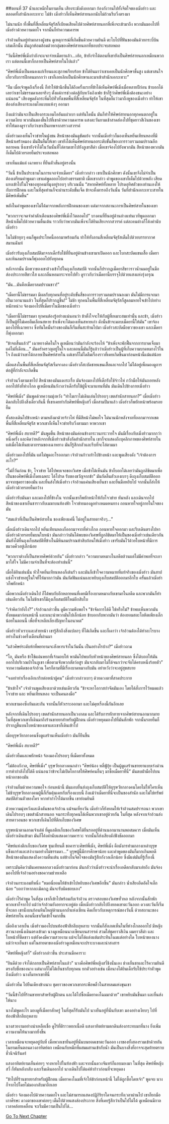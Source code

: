 ##ตอนที่ 37 น้ำและหมึกในยามเย็น
เสียงระฆังดังออกมา ก้องกังวานไปทั้งจิตใจของเมิ่งฮ่าว และตลอดทั้งสำนักเอกะเทวะ ไม่ช้า เมิ่งฮ่าวก็เห็นศิษย์สายนอกนับไม่ถ้วนรีบวิ่งตรงมา

ไม่นานนัก ทั้งพื้นที่สี่เหลี่ยมจัตุรัสก็เบียดเสียดไปด้วยศิษย์สายนอกที่เพิ่งจะเข้ามาถึง พวกมันมองไปที่เมิ่งฮ่าวด้วยความตกใจ จากนั้นก็ทำความเคารพ

เจ้าอ้วนยืนอยู่ท่ามกลางฝูงชน ดูเหตุการณ์ที่เกิดขึ้นด้วยความยินดี ตะไบไปที่ฟันของมันด้วยกระบี่บินเล่มเล็กนั้น มันถูกห้อมล้อมด้วยกลุ่มของศิษย์สายนอกที่ชอบประจบสอพลอ

“วันนี้ศิษย์พี่เมิ่งกำลังจะแจกจ่ายเม็ดยาแล้ว…เฮ้อ, ข้ายังจำได้ตอนที่เขายังเป็นศิษย์สายนอกเหมือนพวกเรา แต่ตอนนี้เขาก็กลายเป็นศิษย์สายในไปแล้ว”

“ศิษย์พี่เมิ่งเป็นคนคงแก่เรียนและสุภาพเรียบร้อย ข้าได้ยินมาว่าเขาเคยเป็นนักศึกษาชั้นสูง แต่เขาสนใจเกี่ยวกับการฝึกตนมากกว่า เขาก็เลยเลิกเป็นนักศึกษาและมาเข้าสำนักเอกะเทวะ”

“อืม เมื่อเจ้าพูดถึงเรื่องนี้ ก็ทำให้ข้านึกขึ้นได้ถึงครั้งแรกที่ข้าได้เห็นศิษย์พี่เมิ่งเมื่อหลายปีก่อน ข้าบอกได้เลยว่าเขาไม่ธรรมดาเลยจริงๆ ตั้งแต่การช่วงต่อสู้กับหวังเถิงเฟย ข้าก็รู้ว่าศิษย์พี่เมิ่งต้องชนะอย่างแน่นอน” เสียงพูดดังกระหึ่มไปทั่วทั้งเขตพื้นที่สี่เหลี่ยมจัตุรัส ในที่สุดก็แว่วมาถึงหูของเมิ่งฮ่าว ทำให้เขาต้องส่งเสียงกระแอมไอแบบแห้งๆ ออกมา

ถึงแม้ว่ามันจะเป็นเสียงกระแอมไออันแผ่วเบา แต่ทันใดนั้น มันก็ทำให้ศิษย์สายนอกทุกคนตกอยู่ในความเงียบ พวกมันมองขึ้นไปที่เขาด้วยความเคารพ แสงตะวันยามเช้าสาดส่องไปที่ชุดยาวสีเงินของเขา ทำให้มองดูราวกับว่าเขาเป็นเทพจากสรวงสวรรค์

เมิ่งฮ่าวมองเห็นโจวข่ายในฝูงชน สีหน้าของมันดูขัดแย้ง จากนั้นเมิ่งฮ่าวก็มองเห็นหยิ่นเทียนหลงที่มีสีหน้าเศร้าหมอง มันฝืนยิ้มให้เขา เขายังได้เห็นศิษย์สายนอกระดับขั้นสี่ของการรวบรวมลมปราณอีกหลายคน ซึ่งเขายังจำได้ในวันนั้นที่ไล่ตามเขาไปยังภูเขาสีดำ เมื่อเขาจ้องไปยังพวกมัน สีหน้าของพวกมันก็เต็มไปด้วยรอยยิ้มประจบสอพลอ

เขาเห็นแม้แต่ เฉาหยาง ที่ยืนตัวสั่นอยู่ตรงนั้น

“วันนี้ ข้าเป็นประธานในการแจกจ่ายเม็ดยา” เมิ่งฮ่าวกล่าว เขาเป็นนักศึกษา ดังนั้นเขาจึงไม่จำเป็นต้องเตรียมคำพูดมา เขาแค่พูดออกไปอย่างธรรมชาติ เมื่อเขากล่าว คำพูดของเขาก็เต็มไปด้วยพลัง เสียดแทงเข้าไปในใจของทุกคนที่มุงอยู่รอบๆ บริเวณนั้น “สหายศิษย์ทั้งหลาย โปรดอุทิศตัวของท่านเองให้กับการฝึกตน และในที่สุดท่านก็จะผ่านระดับขั้นเจ็ด ข้าจะตั้งตารอถึงวันนั้น วันที่สำนักเอกะเทวะสายในมีศิษย์เพิ่มขึ้น”

พลังในคำพูดของเขาไม่ได้มาจากพลังการฝึกตนของเขา แต่มาจากสถานะการเป็นศิษย์สายในของเขา

“พวกเราจะจดจำคำตักเตือนของศิษย์พี่เมิ่งไว้ตลอดไป” บางคนที่ยืนอยู่ด้านล่างแท่นเวทีพูดออกมา สีหน้าเต็มไปด้วยความตื่นเต้น ราวกับว่าพวกมันเพิ่งจะได้ยินเสียงจากสวรรค์ แต่ละคนต่างก็โค้งคำนับเมิ่งฮ่าว

ในไม่ช้าทุกๆ คนก็พูดประโยคนี้ออกมาพร้อมกัน ทำให้ทั่งลานสี่เหลี่ยมจัตุรัสเต็มไปด้วยบรรยากาศสมานฉันท์

เมิ่งฮ่าวรับถุงเก็บสมบัติมาจากเด็กรับใช้ที่ยืนอยู่ด้านข้างเขามาเปิดออก และโบกสะบัดแขนเสื้อ เม็ดยาและหินลมปราณก็พุ่งออกไปยังทุกคน

หลังจากนั้น มือขวาของเขาล้วงเข้าไปในถุงเก็บสมบัติ จากนั้นก็ปรากฏเม็ดยาสีขาวราวน้ำนมอยู่ในมือ ส่องประกายสีขาวใส และกลิ่นหอมกระจายไปทั่ว ดูราวกับว่าเม็ดยานี้บรรจุไปด้วยแสงแห่งรุ่งอรุณ

“มัน…มันคือเม็ดยาลมปราณขาว!”

“เม็ดยานี้ไม่ธรรมดา มีผลกับทุกคนที่อยู่ระดับขั้นสี่ของการรวบรวมลมปราณลงมา มันไม่มีการแจกมาเป็นเวลานานแล้ว ในที่สุดก็ปรากฏขึ้น!” ไม่ช้า ทุกคนในพื้นที่สี่เหลี่ยมจัตุรัสก็สูดลมหายใจเข้าไปอย่างหนักหน่วง จ้องมองไปที่เม็ดยาในมือของเมิ่งฮ่าว

“เม็ดยานี้ไม่ธรรมดา ทุกคนต้องรู้อย่างแน่นอนว่า ข้าตั้งใจจะให้กับผู้ที่เหมาะสมเท่านั้น และข้า, เมิ่งฮ่าว ก็เป็นผู้ที่ไม่เคยลืมเลือนสหาย ข้าเพิ่งจะได้มองเห็นสหายเก่า ดังนั้นข้าจะมอบเม็ดยานี้ให้มัน” เขาจ้องมองไปที่เฉาหยาง ซึ่งทันใดนั้นร่างของมันก็เริ่มสั่นสะท้านไปมา เมิ่งฮ่าวสะบัดมือขวาของเขา และเม็ดยาก็พุ่งออกมา

“ข้าจบสิ้นแล้ว!” เฉาหยางคิดในใจ ดูเหมือนว่ามันกำลังจะร้องไห้ “ข้าเพิ่งจะพักฟื้นจากการบาดเจ็บมาแค่ไม่กี่เดือน…” มันคร่ำครวญอยู่ในใจ และตอนนี้มันก็รู้แล้วว่าเมิ่งฮ่าวเป็นผู้ที่เก็บความบาดหมางไว้ในใจ ถึงแม้ว่าเขาได้กลายเป็นศิษย์สายใน แต่เขาก็ไม่ไดลืมเรื่องราวที่เคยเกิดขึ้นมาก่อนหน้านี้แม้แต่น้อย

เมื่อแสงในพื้นที่สี่เหลี่ยมจัตุรัสเริ่มจางลง เมิ่งฮ่าวก็สะบัดชายแขนเสื้อและจากไป ไม่ได้อยู่เพื่อมองดูการต่อสู้ที่กำลังจะเกิดขึ้น

เจ้าอ้วนวิ่งตามเขาไป สีหน้าของมันแดงระเรื่อ มันจ้องมองไปที่เด็กรับใช้จ้าวไห่ กวักมือให้มันถอยหลังออกไปยังที่ห่างไกล ดูเหมือนมันกังวลว่าเด็กรับใช้ผู้นี้จะมาแทนที่มัน มันเดินไปข้างกายเมิ่งฮ่าว

“ศิษย์พี่เมิ่ง” มันพูดด้วยความมุ่งหวัง “ทำไมเราไม่เดินเล่นไปรอบๆ เขตสำนักสายนอก?” เมื่อเมิ่งฮ่าวคิดกลับไปถึงสิ่งเดียวกันนี้ ที่เขาเคยทำกับศิษย์พี่หญิงสวี่ เมื่อสามปีมาแล้ว เมิ่งฮ่าวก็พยักหน้าพร้อมรอยยิ้ม

ทั้งสองเดินไปข้างหน้า ตามหลังมาด้วยจ้าวไห่ ที่มีสีหน้าไม่พอใจ ไม่นานนักหลังจากที่ออกมาจากเขตพื้นที่สี่เหลี่ยมจัตุรัส พวกเขาก็เห็นโจวข่ายรีบวิ่งตามมา หาพวกเขา

“ศิษย์พี่เมิ่ง สบายดี?” มันพูดขึ้น สีหน้าของมันค่อนข้างกระวนกระวายใจ มันมีเรื่องกับเมิ่งฮ่าวมากกว่าหนึ่งครั้ง และคิดว่าหลังจากที่เมิ่งฮ่าวเข้าสังกัดสำนักสายใน เขาก็จะแสดงถึงบุคลิกภาพของศิษย์สายใน แต่เมื่อได้เห็นชะตากรรมของเฉาหยาง มันก็รู้สึกกลัวและรีบที่จะไล่ตามมา

เมิ่งฮ่าวมองไปที่มัน แต่ไม่พูดอะไรออกมา เจ้าอ้วนก้าวเท้าไปข้างหน้า และพูดเสียงดัง “เจ้าต้องการอะไร?”

“ไม่กี่วันก่อน ข้า, โจวข่าย ได้ไปพบเจอของวิเศษ เมื่อข้าได้เห็นมัน ข้าก็บอกได้เลยว่ามันถูกลิขิตมาเพื่อเป็นของศิษย์พี่เมิ่งโดยเฉพาะ ได้โปรด รับของขวัญจากข้า” มันกัดลิ้นตัวเองเบาๆ ดึงถุงเก็บสมบัติออกมาจากชุดยาวของมัน และยื่นส่งให้เมิ่งฮ่าว เจ้าอ้วนแค่นเสียงเย็นชา และยื่นมือหยิบไป จากนั้นก็ส่งให้เมิ่งฮ่าวด้วยรอยยิ้มกว้าง

เมิ่งฮ่าวรับมันมา และมองไปที่ข้างใน จากนั้นเขาก็พยักหน้าให้กับโจวข่าย หันหลัง และเดินจากไป สีหน้าของเขาเย็นชาราวกับเมฆาบนท้องฟ้า โจวข่ายมองดูอย่างหมดหนทาง ถอนหายใจอยู่ภายในใจของมัน

“สมแล้วที่เป็นเป็นศิษย์สายใน ของเพียงแค่นี้ ไม่อยู่ในสายตาจริงๆ...”

เมื่อเมิ่งฮ่าวเดินจากไป หยิ่นเทียนหลงก็ออกมาจากที่ห่างไกล ถอนหายใจออกมา และรีบเดินตรงไปหาเมิ่งฮ่าวด้วยรอยยิ้มบนใบหน้า มันกล่าวว่ามันได้พบของวิเศษที่ถูกลิขิตมาให้เป็นของเมิ่งฮ่าวเช่นเดียวกัน มันยังได้ยื่นถุงเก็บสมบัติที่ข้างในมีหินลมปราณห้าสิบก้อนให้เมิ่งฮ่าว เขารับมันไว้ด้วยใบหน้าที่มีการขมวดคิ้วอยู่เล็กน้อย

“พวกเราต่างก็เป็นสหายศิษย์ด้วยกัน” เมิ่งฮ่าวกล่าว “ความบาดหมางในอดีตล้วนแต่ไม่มีค่าพอที่จะเอามาใส่ใจ ไม่มีความจำเป็นที่จะต้องทำเช่นนี้”

เมื่อได้ยินเช่นนั้น หัวใจหยิ่นเทียนหลงก็เต้นรัว และมันก็เข้าใจความหมายที่แท้จริงของเมิ่งฮ่าว มันสาปแช่งโจวข่ายอยู่ในใจที่ให้มากกว่ามัน มันกัดฟันแน่นและหยิบถุงเก็บสมบัติออกมาอีกใบ ครั้นแล้วเมิ่งฮ่าวก็พยักหน้า

เมื่อพวกเมิ่งฮ่าวเดินไป ก็ได้พบกับอีกหลายคนที่เคยมีเรื่องบาดหมางกับเขามาในอดีด และพวกมันก็ทำเช่นเดียวกัน ในไม่ช้าเขาก็มีถุงเก็บสมบัติใหม่อีกสิบใบ

“เจ้าคิดว่ายังไง?” เจ้าอ้วนกล่าวขึ้น ดูมีความพึงพอใจ “ข้าจัดการได้ดี ใช่หรือไม่? ข้าพบเห็นพวกมันทั้งหมดมาก่อนหน้านี้ และแนะนำพวกมันไปเล็กน้อย ข้าบอกกับพวกมันว่า ต้องยอมสละโลหิตเพียงเล็กน้อยในตอนนี้ เพื่อที่จะหลีกเลี่ยงปัญหาในอนาคต”

เมิ่งฮ่าวหัวเราะและส่ายหน้า เขารู้สึกถึงสิ่งแปลกๆ ที่ได้เกิดขึ้น และก็เดาว่า เจ้าอ้วนต้องได้ทำอะไรบางอย่างในช่วงครึ่งเดือนที่ผ่านมา

“แล้วศิษย์ระดับห้าที่พยายามจะสังหารเจ้าในวันนั้น เป็นอย่างไรบ้าง?” เมิ่งฮ่าวถาม

“โอ, มันหรือ ข้าใช้แผ่นหยกที่เจ้ามอบให้ พามันไปพบกับหัวหน้าของศิษย์สายนอก ซึ่งได้บอกให้มันออกไปบริเวณป่าในภูเขา เพื่อตามจับพวกสัตว์อสูร มันจะกลับมาไม่ได้จนกว่าจะจับได้ครบหนึ่งร้อยตัว” จากความคิดของเจ้าอ้วน ใครก็ตามที่มีเรื่องบาดหมางกับมัน อย่าหวังว่าจะอยู่สุขสบาย

“จงอย่าทำเรื่องเอิกเกริกต่อหน้าผู้คน” เมิ่งฮ่าวกล่าวเบาๆ ด้วยดวงตาที่สาดประกาย

“ข้าเข้าใจ” เจ้าอ้วนพูดเสียงเบาด้วยเช่นเดียวกัน “ข้าจะหาโอกาสกำจัดมันเอง โดยได้สั่งการไว้หมดแล้ว โจวข่าย และ หยิ่นเทียนหลง จะเป็นคนลงมือ”

พวกเขามองซึ่งกันและกัน จากนั้นก็หัวเราะออกมา และไม่คุยเรื่องนี้กันอีกเลย

หลังจากที่เดินไปรอบๆ เขตสำนักสายนอกเป็นวงกลม และได้รับการทักทายจากศิษย์สายนอกมากมาย ในที่สุดพวกเขาก็เดินมาถึงร้านขายยาสำหรับผู้ฝึกตน เมิ่งฮ่าวหยุดมองไปที่มันสักพัก จากนั้นรอยยิ้มก็ปรากฏขึ้นบนใบหน้าของเขาและเขาก็เดินเข้าไป

เมื่อบุรุษวัยกลางคนซึ่งดูแลร้านเห็นเมิ่งฮ่าว มันก็ยืนขึ้น

“ศิษย์พี่เมิ่ง สบายดี?”

เมิ่งฮ่าวยิ้มและพยักหน้า จ้องมองไปรอบๆ ที่เม็ดยาทั้งหมด

“ไม่ต้องกังวล, ศิษย์พี่เมิ่ง” บุรุษวัยกลางคนกล่าว “ศิษย์น้อง หลี่ฟู่กุ้ย เป็นผู้ดูแลร้านขายยาแบบเร่งด่วน การค้ากำลังไปได้ดี แน่นอนว่าข้าจะไม่เปิดโอกาสให้ศิษย์คนอื่นๆ มาซื้อเม็ดยาที่นี่” มันตบฝ่ามือไปบนหน้าอกของมัน

เจ้าอ้วนยิ้มด้วยความพอใจ ก่อนหน้านี้ มันแอบยื่นส่งถุงเก็บสมบัติให้บุรุษวัยกลางคนโดยไม่ให้ใครเห็น ไม่ช้าบุรุษวัยกลางคนผู้นี้ก็เริ่มคุ้นเคยกับเรื่องแบบนี้ ถึงแม้ว่าเม็ดยาที่นี่จะเป็นของสำนัก และไม่ใช่ทรัพย์สมบัติส่วนตัวของใคร หากทำกำไรได้มากขึ้น เขาย่อมยินดี

ด้วยความมุ่งหวังและดึงดันของเจ้าอ้วน แม้จนเที่ยงวัน เมิ่งฮ่าวก็ยังยอมให้เจ้าอ้วนสมปรารถนา พวกเขาเดินไปรอบๆ เขตสำนักสายนอก จนกระทั่งทุกคนได้เห็นพวกเขาอยู่ด้วยกัน ในที่สุด หลังจากเจ้าอ้วนส่งสายตาวอนขอ พวกเขาก็เดินไปที่ตึกเก็บของวิเศษ

บุรุษหน้าตาฉลาดเจ้าเล่ห์ ที่ดูแลตึกเก็บของวิเศษได้ยืนรออยู่ที่ด้านนอกมานานพอสมควร เมื่อมันเห็นเมิ่งฮ่าวเดินเข้ามา มันก็โค้งคำนับแสดงความคารวะ จากนั้นก็ส่งเสียงดังฟังชัดออกมา 

“ศิษย์แห่งตึกเก็บของวิเศษ ซุนเทียนตี้ ขอคารวะศิษย์พี่เมิ่ง, ศิษย์พี่เมิ่ง คือมังกรท่ามกลางเหล่าบุรุษ แข็งแกร่งและสง่างามอย่างไม่ธรรมดา…” บุรุษผู้นี้มีการศึกษาน้อย และคำพูดของมันก็มากเกินพอดี สีหน้าของมันแสดงถึงความตื่นเต้น แต่ข้างในจิตใจของมันรู้สึกกังวลเล็กน้อย ซึ่งมีแต่มันที่รู้เรื่องนี้

เพราะมันคิดว่ามันเคยหลอกลวงเมิ่งฮ่าวมาก่อน มันกลัวว่าเมิ่งฮ่าวจะนำเรื่องอดีตกลับมาเอ่ยถึง มันจ้องมองไปที่เจ้าอ้วนอย่างขอความช่วยเหลือ

เจ้าอ้วนกระแอมทีหนึ่ง “หมอนี่ยอมให้ข้าเข้าไปหยิบของวิเศษอีกชิ้น” มันกล่าว น้ำเสียงอีดอัดใจเล็กน้อย “บอกว่าหากละเมิดกฎ มันจะรับผิดชอบเอง”

เมิ่งฮ่าวไร้คำพูด ในที่สุด เขาก็เข้าไปพร้อมกับเจ้าอ้วน ตรวจสอบของวิเศษทั่วหอ หลังจากนั้นสักพัก พวกเขาก็จากไป แม้ว่าเจ้าอ้วนยังอยากจะอยู่ต่อ เมื่อเมิ่งฮ่าวกลับไปถึงยอดเขาตะวันออก ดวงตะวันก็เริ่มที่จะตก เขานั่งบนก้อนหินใหญ่ด้านนอกถ้ำแห่งเซียน คิดเกี่ยวกับเหตุการณ์ของวันนี้ ด้วยสถานะของศิษย์สายใน ตอนนี้เขาเริ่มเข้าใจมากขึ้น

เมื่อถึงเวลาเย็น เมิ่งฮ่าวมองไปบนท้องฟ้าสีกลีบกุหลาบ จากนั้นก็สังเกตเห็นในที่ห่างไกลออกไป มีหญิงสาวนางหนึ่งเดินตรงเข้ามา นางดูเหมือนนางเซียนบนสวรรค์ สวมใส่ชุดยาวสีเงิน ผมยาวสีดำ และใบหน้าที่ซีดขาว แต่ยังคงมีความสวยงาม แม้จะไม่ได้แต่งแต้มประทินโฉมแต่อย่างใด ใบหน้าของนางแม้ว่าจะเย็นชา แต่ในสายตาของเมิ่งฮ่าวดูเหมือนจะเปราะบางและน่าสงสาร

“ศิษย์พี่หญิงสวี่” เมิ่งฮ่าวกล่าวขึ้น ประสานมือคารวะ

“ยินดีด้วย เจ้าได้กลายเป็นศิษย์สายในแล้ว” นางคือศิษย์พี่หญิงสวี่ชิงนั่นเอง ช่างเย็นชาและไร้ความยินดี ตรงกับชื่อของนาง แต่นางก็ไม่ได้เย็นชากับทุกคน ยกตัวอย่างเช่น เมื่อนางได้ยินเด็กรับใช้ประจำตัวพูดถึงเมิ่งฮ่าว นางก็มาหาเขาที่นี่

เมิ่งฮ่าวยิ้ม ไปยืนเคียงข้างนาง ชุดยาวของพวกเขากระพือพลิ้วในสายลมแห่งขุนเขา

“วันนี้ข้าไปที่ร้านขายยาสำหรับผู้ฝึกตน และได้ไปซื้อเม็ดยาคงโฉมมาด้วย” เขาหยิบมันขึ้นมา และยื่นส่งให้นาง

นางไม่พูดอะไร มองดูที่เม็ดยาสักครู่ ในที่สุดก็รับมันไป นางยืนอยู่ที่นั่นกับเขา มองอย่างเงียบๆ ไปที่ท้องฟ้าสีกลีบกุหลาบ

นางสวยงามอย่างน่าเหลือเชื่อ ดูไร้ที่ติราวหยกเนื้อดี แสงอาทิตย์ยามตกดินส่องกระทบมาที่นาง ยิ่งเพิ่มความงามให้นางมากยิ่งขึ้น

เวลาเหมือนจะหยุดอยู่กับที่ เมื่อพวกเขายืนอยู่ที่นั่นบนยอดเขาตะวันออก เงาของทั้งสองรวมเข้าด้วยกันในยามเย็นตอนดวงอาทิตย์ตก เหมือนกับหมึกที่ผสมผสานเข้ากับน้ำ มันเป็นบางสิ่งที่อาจจะสุดท้ายตราบชั่วนิจนิรันดร์

แสงอาทิตย์ยามเย็นค่อยๆ จางหายไปในท้องฟ้า และจากนั้นดวงจันทร์ก็แอบมองมา ในที่สุด ศิษย์พี่หญิงสวี่ ก็หันหลังกลับ และเริ่มเดินออกไป นางเดินไปได้แค่ห้าก้าวก่อนที่จะหยุดลง

“ข้าไปที่ร้านขายยาสำหรับผู้ฝึกตน เม็ดยาคงโฉมที่เจ้าให้ข้าก่อนหน้านี้ ไม่ได้ถูกซื้อโดยเจ้า” พูดจบ นางก็จากไปโดยไม่มองกลับมาอีกเลย

เมิ่งฮ่าว จ้องมองไปด้วยความตกใจ และไม่สามารถแสดงปฏิกิริยาใดจนกระทั่งเวลาผ่านไป เขาก็ยกมือเกาศีรษะ ดวงตาของเขาค่อยๆ เต็มไปด้วยแสงส่องประกาย สิ่งที่เคยรู้สึกว่าเป็นไปไม่ได้ ดูเหมือนมีกาลเวลาคล้อยเคลื่อน จะเริ่มมีความเป็นไปได้...


[Go To Next Chapter]( ./38.md)